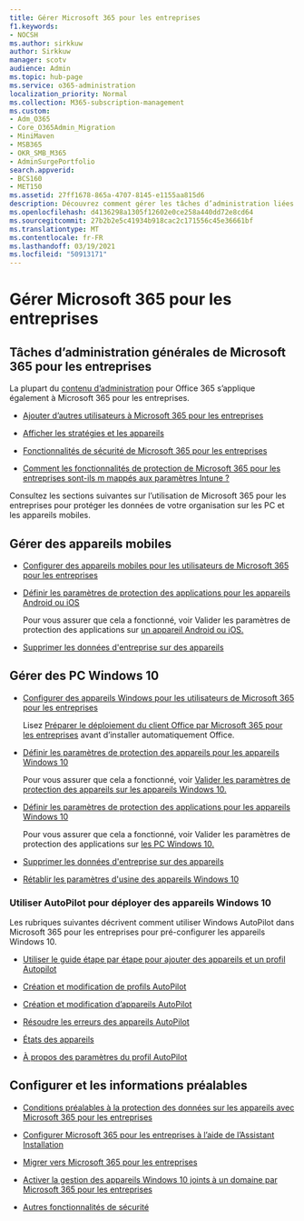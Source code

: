 ```yaml
---
title: Gérer Microsoft 365 pour les entreprises
f1.keywords:
- NOCSH
ms.author: sirkkuw
author: Sirkkuw
manager: scotv
audience: Admin
ms.topic: hub-page
ms.service: o365-administration
localization_priority: Normal
ms.collection: M365-subscription-management
ms.custom:
- Adm_O365
- Core_O365Admin_Migration
- MiniMaven
- MSB365
- OKR_SMB_M365
- AdminSurgePortfolio
search.appverid:
- BCS160
- MET150
ms.assetid: 27ff1678-865a-4707-8145-e1155aa815d6
description: Découvrez comment gérer les tâches d’administration liées à Microsoft 365 pour les entreprises, les appareils mobiles, les PC Windows 10 et de nombreuses tâches de ce type.
ms.openlocfilehash: d4136298a1305f12602e0ce258a440dd72e8cd64
ms.sourcegitcommit: 27b2b2e5c41934b918cac2c171556c45e36661bf
ms.translationtype: MT
ms.contentlocale: fr-FR
ms.lasthandoff: 03/19/2021
ms.locfileid: "50913171"
---
```

# <a name="manage-microsoft-365-for-business"></a>Gérer Microsoft 365 pour les entreprises

## <a name="general-microsoft-365-for-business-admin-tasks"></a>Tâches d’administration générales de Microsoft 365 pour les entreprises

La plupart du [contenu d’administration](/office365/admin/admin-home) pour Office 365 s’applique également à Microsoft 365 pour les entreprises.

- [Ajouter d’autres utilisateurs à Microsoft 365 pour les entreprises](../admin/add-users/add-users.md)
    
- [Afficher les stratégies et les appareils](view-policies-and-devices.md)
    
- [Fonctionnalités de sécurité de Microsoft 365 pour les entreprises](security-features.md)
    
- [Comment les fonctionnalités de protection de Microsoft 365 pour les entreprises sont-ils m mappés aux paramètres Intune ?](map-protection-features-to-intune-settings.md)
    
Consultez les sections suivantes sur l’utilisation de Microsoft 365 pour les entreprises pour protéger les données de votre organisation sur les PC et les appareils mobiles.
  
## <a name="manage-mobile-devices"></a>Gérer des appareils mobiles

- [Configurer des appareils mobiles pour les utilisateurs de Microsoft 365 pour les entreprises](set-up-mobile-devices.md)
    
- [Définir les paramètres de protection des applications pour les appareils Android ou iOS](app-protection-settings-for-android-and-ios.md)
    
    Pour vous assurer que cela a fonctionné, voir Valider les paramètres de protection des applications sur [un appareil Android ou iOS.](validate-settings-on-android-or-ios.md) 
    
- [Supprimer les données d'entreprise sur des appareils](remove-company-data.md)
    
## <a name="manage-windows-10-pcs"></a>Gérer des PC Windows 10

- [Configurer des appareils Windows pour les utilisateurs de Microsoft 365 pour les entreprises](set-up-windows-devices.md)

    Lisez [Préparer le déploiement du client Office par Microsoft 365 pour les entreprises](prepare-for-office-client-deployment.md) avant d’installer automatiquement Office. 
    
- [Définir les paramètres de protection des appareils pour les appareils Windows 10](protection-settings-for-windows-10-pcs.md)
    
    Pour vous assurer que cela a fonctionné, voir [Valider les paramètres de protection des appareils sur les appareils Windows 10.](validate-settings-on-windows-10-pcs.md) 
    
- [Définir les paramètres de protection des applications pour les appareils Windows 10](protection-settings-for-windows-10-devices.md)
    
    Pour vous assurer que cela a fonctionné, voir Valider les paramètres de protection des applications sur [les PC Windows 10.](validate-protection-settings-on-windows-10-pcs.md) 
    
- [Supprimer les données d'entreprise sur des appareils](remove-company-data.md)
    
- [Rétablir les paramètres d'usine des appareils Windows 10](reset-devices-to-factory-settings.md)
    
### <a name="use-autopilot-to-deploy-windows-10-devices"></a>Utiliser AutoPilot pour déployer des appareils Windows 10

Les rubriques suivantes décrivent comment utiliser Windows AutoPilot dans Microsoft 365 pour les entreprises pour pré-configurer les appareils Windows 10.
  
- [Utiliser le guide étape par étape pour ajouter des appareils et un profil Autopilot](add-autopilot-devices-and-profile.md)
    
- [Création et modification de profils AutoPilot](create-and-edit-autopilot-profiles.md)
    
- [Création et modification d’appareils AutoPilot](create-and-edit-autopilot-devices.md)
    
- [Résoudre les erreurs des appareils AutoPilot](troubleshoot-autopilot-errors.md)
    
- [États des appareils](device-states.md)
    
- [À propos des paramètres du profil AutoPilot](autopilot-profile-settings.md)
    
## <a name="set-up-and-prerequisite-information"></a>Configurer et les informations préalables

- [Conditions préalables à la protection des données sur les appareils avec Microsoft 365 pour les entreprises](pre-requisites-for-data-protection.md)
    
- [Configurer Microsoft 365 pour les entreprises à l’aide de l’Assistant Installation](set-up.md)
    
- [Migrer vers Microsoft 365 pour les entreprises](migrate-to-microsoft-365-business.md)
    
- [Activer la gestion des appareils Windows 10 joints à un domaine par Microsoft 365 pour les entreprises](manage-windows-devices.md)
    
- [Autres fonctionnalités de sécurité](security-features.md#additional-security-features)